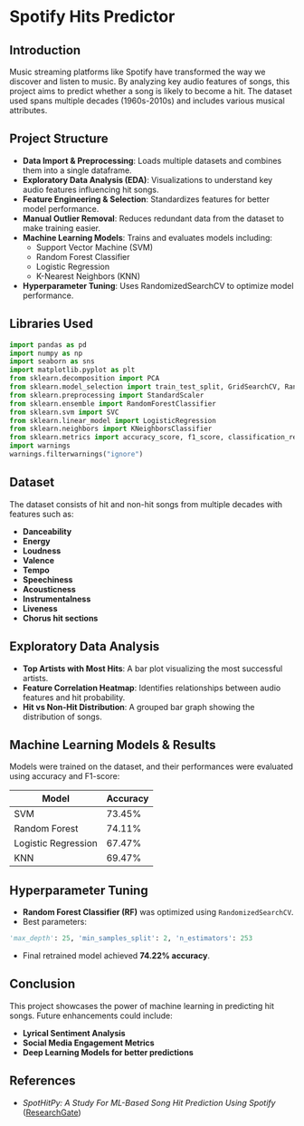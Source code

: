 # Spotify Hits Predictor

## Introduction
Music streaming platforms like Spotify have transformed the way we discover and listen to music. By analyzing key audio features of songs, this project aims to predict whether a song is likely to become a hit. The dataset used spans multiple decades (1960s-2010s) and includes various musical attributes.

## Project Structure
- **Data Import & Preprocessing**: Loads multiple datasets and combines them into a single dataframe.
- **Exploratory Data Analysis (EDA)**: Visualizations to understand key audio features influencing hit songs.
- **Feature Engineering & Selection**: Standardizes features for better model performance.
- **Manual Outlier Removal**: Reduces redundant data from the dataset to make training easier.
- **Machine Learning Models**: Trains and evaluates models including:
  - Support Vector Machine (SVM)
  - Random Forest Classifier
  - Logistic Regression
  - K-Nearest Neighbors (KNN)
- **Hyperparameter Tuning**: Uses RandomizedSearchCV to optimize model performance.

## Libraries Used
```python
import pandas as pd
import numpy as np
import seaborn as sns
import matplotlib.pyplot as plt
from sklearn.decomposition import PCA
from sklearn.model_selection import train_test_split, GridSearchCV, RandomizedSearchCV
from sklearn.preprocessing import StandardScaler
from sklearn.ensemble import RandomForestClassifier
from sklearn.svm import SVC
from sklearn.linear_model import LogisticRegression
from sklearn.neighbors import KNeighborsClassifier
from sklearn.metrics import accuracy_score, f1_score, classification_report, precision_score, recall_score, confusion_matrix
import warnings
warnings.filterwarnings("ignore")
```

## Dataset
The dataset consists of hit and non-hit songs from multiple decades with features such as:
- **Danceability**
- **Energy**
- **Loudness**
- **Valence**
- **Tempo**
- **Speechiness**
- **Acousticness**
- **Instrumentalness**
- **Liveness**
- **Chorus hit sections**

## Exploratory Data Analysis
- **Top Artists with Most Hits**: A bar plot visualizing the most successful artists.
- **Feature Correlation Heatmap**: Identifies relationships between audio features and hit probability.
- **Hit vs Non-Hit Distribution**: A grouped bar graph showing the distribution of songs.

## Machine Learning Models & Results
Models were trained on the dataset, and their performances were evaluated using accuracy and F1-score:

| Model               | Accuracy  | 
|--------------------|----------|
| SVM               | 73.45%    |
| Random Forest     | 74.11%    |
| Logistic Regression | 67.47%    |
| KNN               | 69.47%    | 


## Hyperparameter Tuning
- **Random Forest Classifier (RF)** was optimized using `RandomizedSearchCV`.
- Best parameters:
```python
'max_depth': 25, 'min_samples_split': 2, 'n_estimators': 253
```
- Final retrained model achieved **74.22% accuracy**.

## Conclusion
This project showcases the power of machine learning in predicting hit songs. Future enhancements could include:
- **Lyrical Sentiment Analysis**
- **Social Media Engagement Metrics**
- **Deep Learning Models for better predictions**

## References
- *SpotHitPy: A Study For ML-Based Song Hit Prediction Using Spotify* ([ResearchGate](https://www.researchgate.net/publication/367280936_SpotHitPy_A_Study_For_ML-Based_Song_Hit_Prediction_Using_Spotify))
